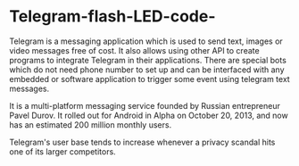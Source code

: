 # Telegram-flash-LED-code-
Telegram is a messaging application which is used to send text, images or video messages free of cost. It also allows using other API to create programs to integrate Telegram in their applications. There are special bots which do not need phone number to set up and can be interfaced with any embedded or software application to trigger some event using telegram text messages.

It is a multi-platform messaging service founded by Russian entrepreneur Pavel Durov. It rolled out for Android in Alpha on October 20, 2013, and now has an estimated 200 million monthly users.

Telegram's user base tends to increase whenever a privacy scandal hits one of its larger competitors.
